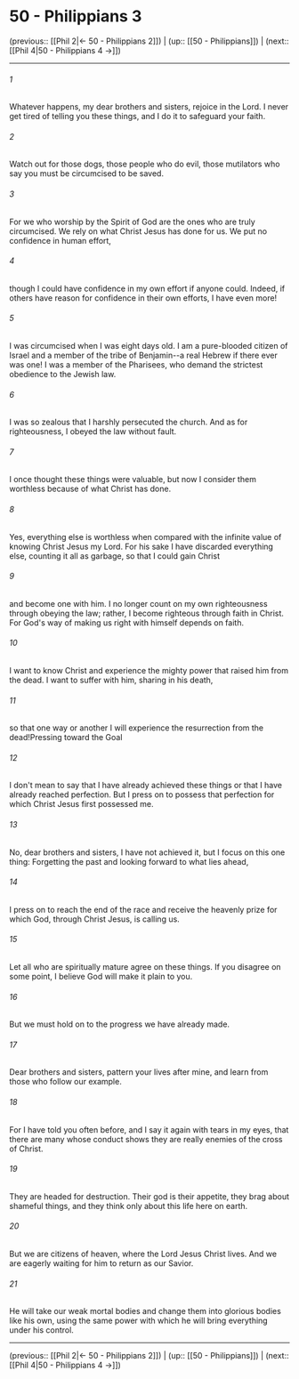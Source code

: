 # 50 - Philippians 3

(previous:: [[Phil 2|← 50 - Philippians 2]]) | (up:: [[50 - Philippians]]) | (next:: [[Phil 4|50 - Philippians 4 →]])

***


###### 1 
Whatever happens, my dear brothers and sisters, rejoice in the Lord. I never get tired of telling you these things, and I do it to safeguard your faith. 

###### 2 
Watch out for those dogs, those people who do evil, those mutilators who say you must be circumcised to be saved. 

###### 3 
For we who worship by the Spirit of God are the ones who are truly circumcised. We rely on what Christ Jesus has done for us. We put no confidence in human effort, 

###### 4 
though I could have confidence in my own effort if anyone could. Indeed, if others have reason for confidence in their own efforts, I have even more! 

###### 5 
I was circumcised when I was eight days old. I am a pure-blooded citizen of Israel and a member of the tribe of Benjamin--a real Hebrew if there ever was one! I was a member of the Pharisees, who demand the strictest obedience to the Jewish law. 

###### 6 
I was so zealous that I harshly persecuted the church. And as for righteousness, I obeyed the law without fault. 

###### 7 
I once thought these things were valuable, but now I consider them worthless because of what Christ has done. 

###### 8 
Yes, everything else is worthless when compared with the infinite value of knowing Christ Jesus my Lord. For his sake I have discarded everything else, counting it all as garbage, so that I could gain Christ 

###### 9 
and become one with him. I no longer count on my own righteousness through obeying the law; rather, I become righteous through faith in Christ. For God's way of making us right with himself depends on faith. 

###### 10 
I want to know Christ and experience the mighty power that raised him from the dead. I want to suffer with him, sharing in his death, 

###### 11 
so that one way or another I will experience the resurrection from the dead!Pressing toward the Goal 

###### 12 
I don't mean to say that I have already achieved these things or that I have already reached perfection. But I press on to possess that perfection for which Christ Jesus first possessed me. 

###### 13 
No, dear brothers and sisters, I have not achieved it, but I focus on this one thing: Forgetting the past and looking forward to what lies ahead, 

###### 14 
I press on to reach the end of the race and receive the heavenly prize for which God, through Christ Jesus, is calling us. 

###### 15 
Let all who are spiritually mature agree on these things. If you disagree on some point, I believe God will make it plain to you. 

###### 16 
But we must hold on to the progress we have already made. 

###### 17 
Dear brothers and sisters, pattern your lives after mine, and learn from those who follow our example. 

###### 18 
For I have told you often before, and I say it again with tears in my eyes, that there are many whose conduct shows they are really enemies of the cross of Christ. 

###### 19 
They are headed for destruction. Their god is their appetite, they brag about shameful things, and they think only about this life here on earth. 

###### 20 
But we are citizens of heaven, where the Lord Jesus Christ lives. And we are eagerly waiting for him to return as our Savior. 

###### 21 
He will take our weak mortal bodies and change them into glorious bodies like his own, using the same power with which he will bring everything under his control.

***

(previous:: [[Phil 2|← 50 - Philippians 2]]) | (up:: [[50 - Philippians]]) | (next:: [[Phil 4|50 - Philippians 4 →]])
